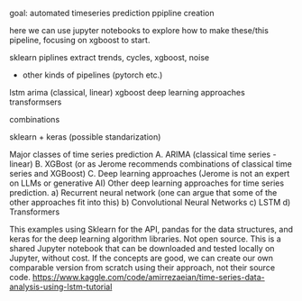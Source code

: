 goal: automated timeseries prediction ppipline creation

here we can use jupyter notebooks to explore how to make these/this pipeline, focusing on xgboost to start.

sklearn piplines
extract trends, cycles, xgboost, noise

+ other kinds of pipelines (pytorch etc.)

lstm
arima (classical, linear)
xgboost
deep learning approaches
transformsers

combinations

sklearn + keras (possible standarization)

Major classes of time series prediction
A. ARIMA (classical time series - linear)
B. XGBost (or as Jerome recommends combinations of classical time series and XGBoost)
C. Deep learning approaches (Jerome is not an expert on LLMs or generative AI)
Other deep learning approaches for time series prediction.
a) Recurrent neural network (one can argue that some of the other approaches fit into this)
b) Convolutional Neural Networks
c) LSTM
d) Transformers

This examples using Sklearn for the API, pandas for the data structures, and keras for the deep learning algorithm libraries.
Not open source. This is a shared Jupyter notebook that can be downloaded and tested locally on Jupyter, without cost. If the concepts are good, we can create our own comparable version from scratch using their approach, not their source code.
https://www.kaggle.com/code/amirrezaeian/time-series-data-analysis-using-lstm-tutorial


